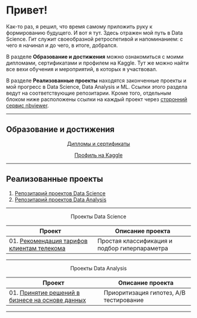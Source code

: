 # Привет! 
Как-то раз, я решил, что время самому приложить руку к формированию будущего. И вот я тут. Здесь отражен мой путь в Data Science. Гит служит своеобразной ретроспетивой и напоминанием: с чего я начинал и до чего, в итоге, добрался. 

В разделе **Образование и достижения** можно ознакомиться с моими дипломами, сертификатами и профилем на Kaggle. Тут же можно найти все вехи обучения и мероприятий, в которых я участвовал.

В разделе **Реализованные проекты** находятся законченные проекты и мой прогресс в Data Science, Data Analysis и ML. Ссылки этого раздела ведут на соответствующие репозитарии. Кроме того, отдельным блоком ниже расположены ссылки на каждый проект через <a href="https://nbviewer.org">сторонний сервис nbviewer</a>.
__________________________________________________________________________________________________________________________

## Образование и достижения 
<p align="center"> <a href="https://github.com/urzumo/diplomas_and_certificates">Дипломы и сертификаты</a></p>
<p align="center"> <a href="https://www.kaggle.com/antonrdblck">Профиль на Kaggle</a></p>

__________________________________________________________________________________________________________________________

## Реализованные проекты
01. [Репозитарий проектов Data Science](https://github.com/urzumo/data_science_projects)  
02. [Репозитарий проектов Data Analysis](https://github.com/urzumo/data_analysis_projects)  
__________________________________________________________________________________________________________________________

<p align="center"> Проекты Data Science </p align="center">

| **Проект** | **Описание проекта** | 
| -------------------- | --------------------- |
| 01. [Рекомендация тарифов клиентам телекома](ссылка)|Простая классификация и подбор гиперпараметра|
__________________________________________________________________________________________________________________________

<p align="center"> Проекты Data Analysis </p align="center">

| **Проект** | **Описание проекта** | 
| -------------------- | --------------------- |
| 01. [Принятие решений в бизнесе на основе данных](https://nbviewer.org/github/urzumo/data_analyst_projects/blob/14236d124546c5deb0b27c324a46aaad421ffc98/e_comm_AB_test/e_comm_AB_tests.ipynb)|Приоритизация гипотез, А/В тестирование|
__________________________________________________________________________________________________________________________
